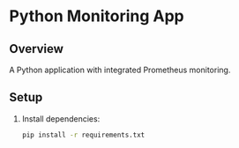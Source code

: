 # Python Monitoring App

## Overview
A Python application with integrated Prometheus monitoring.

## Setup
1. Install dependencies:
   ```bash
   pip install -r requirements.txt